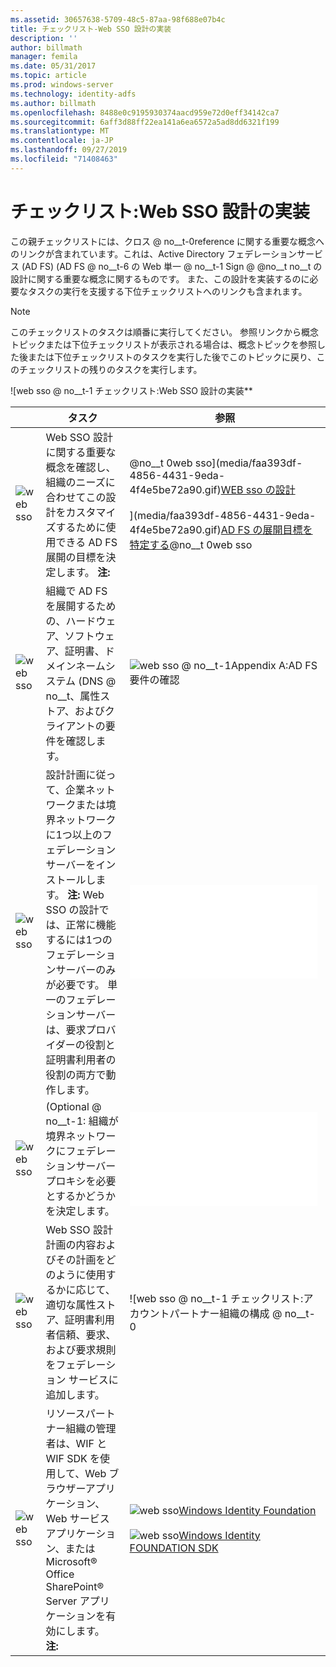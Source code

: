 ```yaml
---
ms.assetid: 30657638-5709-48c5-87aa-98f688e07b4c
title: チェックリスト-Web SSO 設計の実装
description: ''
author: billmath
manager: femila
ms.date: 05/31/2017
ms.topic: article
ms.prod: windows-server
ms.technology: identity-adfs
ms.author: billmath
ms.openlocfilehash: 8488e0c9195930374aacd959e72d0eff34142ca7
ms.sourcegitcommit: 6aff3d88ff22ea141a6ea6572a5ad8dd6321f199
ms.translationtype: MT
ms.contentlocale: ja-JP
ms.lasthandoff: 09/27/2019
ms.locfileid: "71408463"
---
```

# <a name="checklist-implementing-a-web-sso-design"></a>チェックリスト:Web SSO 設計の実装

この親チェックリストには、クロス @ no__t-0reference に関する重要な概念へのリンクが含まれています。これは、Active Directory フェデレーションサービス (AD FS) \(AD FS @ no__t-6 の Web 単一 @ no__t-1 Sign @ @no__t no__t の設計に関する重要な概念に関するものです。 また、この設計を実装するのに必要なタスクの実行を支援する下位チェックリストへのリンクも含まれます。  
  
> [!NOTE]  
> このチェックリストのタスクは順番に実行してください。 参照リンクから概念トピックまたは下位チェックリストが表示される場合は、概念トピックを参照した後または下位チェックリストのタスクを実行した後でこのトピックに戻り、このチェックリストの残りのタスクを実行します。  
  
![web sso @ no__t-1 チェックリスト:Web SSO 設計の実装**  
  
||タスク|参照|  
|-|--------|-------------|  
|![web sso](media/icon_checkboxo.gif)|Web SSO 設計に関する重要な概念を確認し、組織のニーズに合わせてこの設計をカスタマイズするために使用できる AD FS 展開の目標を決定します。 **注:**|@no__t 0web sso](media/faa393df-4856-4431-9eda-4f4e5be72a90.gif)[WEB sso の設計](https://technet.microsoft.com/library/dd807033.aspx)<br /><br />](media/faa393df-4856-4431-9eda-4f4e5be72a90.gif)[AD FS の展開目標を特定する](https://technet.microsoft.com/library/dd807053.aspx)@no__t 0web sso|  
|![web sso](media/icon_checkboxo.gif)|組織で AD FS を展開するための、ハードウェア、ソフトウェア、証明書、ドメインネームシステム \(DNS @ no__t、属性ストア、およびクライアントの要件を確認します。|![web sso @ no__t-1Appendix A:AD FS 要件の確認](https://technet.microsoft.com/library/ff678034.aspx)|  
|![web sso](media/icon_checkboxo.gif)|設計計画に従って、企業ネットワークまたは境界ネットワークに1つ以上のフェデレーションサーバーをインストールします。 **注:** Web SSO の設計では、正常に機能するには1つのフェデレーションサーバーのみが必要です。 単一のフェデレーションサーバーは、要求プロバイダーの役割と証明書利用者の役割の両方で動作します。|![web sso @ no__t-1 チェックリスト:フェデレーション サーバーのセットアップ](Checklist--Setting-Up-a-Federation-Server.md)|  
|![web sso](media/icon_checkboxo.gif)|\(Optional @ no__t-1: 組織が境界ネットワークにフェデレーションサーバープロキシを必要とするかどうかを決定します。|![web sso @ no__t-1 チェックリスト:フェデレーション サーバー プロキシのセットアップ](Checklist--Setting-Up-a-Federation-Server-Proxy.md)|  
|![web sso](media/icon_checkboxo.gif)|Web SSO 設計計画の内容およびその計画をどのように使用するかに応じて、適切な属性ストア、証明書利用者信頼、要求、および要求規則をフェデレーション サービスに追加します。|![web sso @ no__t-1 チェックリスト:アカウントパートナー組織の構成 @ no__t-0|  
|![web sso](media/icon_checkboxo.gif)|リソースパートナー組織の管理者は、WIF と WIF SDK を使用して、Web ブラウザーアプリケーション、Web サービスアプリケーション、または Microsoft® Office SharePoint® Server アプリケーションを有効にします。 **注:**|![web sso](media/faa393df-4856-4431-9eda-4f4e5be72a90.gif)[Windows Identity Foundation](https://go.microsoft.com/fwlink/?LinkId=122266)<br /><br />![web sso](media/faa393df-4856-4431-9eda-4f4e5be72a90.gif)[Windows Identity FOUNDATION SDK](https://go.microsoft.com/fwlink/?LinkId=122266)| 

